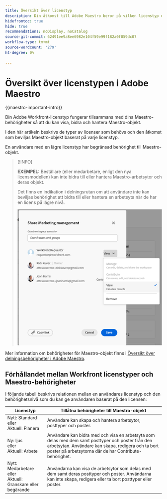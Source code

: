 ```yaml
---
title: Översikt över licenstyp
description: Din åtkomst till Adobe Maestro beror på vilken licenstyp du har, förutom din behörighet till Maestro-objekt.
hidefromtoc: true
hide: true
recommendations: noDisplay, noCatalog
source-git-commit: 62491ee9a8ee6982e104f59e99f182a0f059dc07
workflow-type: tm+mt
source-wordcount: '279'
ht-degree: 0%

---
```


<!--update the metadata with real things when making this public; also update the description with something like this: Not all users in the organization have the same access and permissions to use Adobe Maestro. This article describes the levels of access that users could have to Adobe Maestro. -->
<!--update the title and the metadata title if Maestro is NOT its own product - because the title is too generic for it being a Workfront capability-->

# Översikt över licenstypen i Adobe Maestro

{{maestro-important-intro}}

Din Adobe Workfront-licenstyp fungerar tillsammans med dina Maestro-behörigheter så att du kan visa, bidra och hantera Maestro-objekt.

I den här artikeln beskrivs de typer av licenser som behövs och den åtkomst som beviljas Maestro-objekt baserat på varje licenstyp.

En användare med en lägre licenstyp har begränsad behörighet till Maestro-objekt.

>[!INFO]
>
>**EXEMPEL:** Beställare (eller medarbetare, enligt den nya licensmodellen) kan inte bidra till eller hantera Maestro-arbetsytor och deras objekt.
>
>Det finns en indikation i delningsrutan om att användare inte kan beviljas behörighet att bidra till eller hantera en arbetsyta när de har en licens på lägre nivå.
>
>![](assets/permissions-grayed-out-for-requestor-user.png)


Mer information om behörigheter för Maestro-objekt finns i [Översikt över delningsbehörigheter i Adobe Maestro](/help/quicksilver/maestro/access/sharing-permissions-overview.md).

## Förhållandet mellan Workfront licenstyper och Maestro-behörigheter

I följande tabell beskrivs relationen mellan en användares licenstyp och den behörighetsnivå som du kan ge användaren baserat på den licensen:


| Licenstyp | Tillåtna behörigheter till Maestro-objekt |
|------------------------------------------------|-------------------------------------------------------------------------------------------------------------------------------------------------------------------------------|
| Nytt: Standard <br> eller <br>Aktuell: Planera | Användare kan skapa och hantera arbetsytor, posttyper och poster. |
| Ny: ljus <br> eller <br>Aktuell: Arbete | Användare kan bidra med och visa en arbetsyta som delas med dem samt posttyper och poster från den arbetsytan.  Användare kan skapa, redigera och ta bort poster på arbetsytorna där de har Contribute-behörighet. |
| Nytt: Medarbetare <br> eller <br>Aktuell: Granskare eller begärande | Användarna kan visa de arbetsytor som delas med dem samt deras posttyper och poster. Användarna kan inte skapa, redigera eller ta bort posttyper eller poster. |



